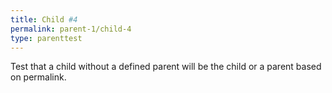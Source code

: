 ```yaml
---
title: Child #4
permalink: parent-1/child-4
type: parenttest
---
```


Test that a child without a defined parent will be the child or a parent based on permalink. 